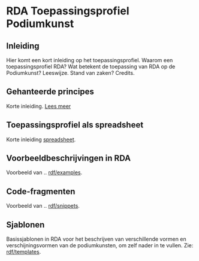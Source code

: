 # RDA Toepassingsprofiel Podiumkunst

## Inleiding
Hier komt een kort inleiding op het toepassingsprofiel. Waarom een toepassingsprofiel RDA? Wat betekent de toepassing van RDA op de Podiumkunst?
Leeswijze. Stand van zaken? 
Credits.

## Gehanteerde principes
Korte inleiding. [Lees meer](Principles.md)

## Toepassingsprofiel als spreadsheet
Korte inleiding 
[spreadsheet](RDA-AP_Podiumkunst-net.xlsx).

## Voorbeeldbeschrijvingen in RDA
Voorbeeld van ..
[rdf/examples](rdf/examples).

## Code-fragmenten
Voorbeeld van ..
[rdf/snippets](rdf/snippets).

## Sjablonen
Basissjablonen in RDA voor het beschrijven van verschillende vormen en verschijningsvormen van de podiumkunsten, om zelf nader in te vullen. 
Zie: [rdf/templates](rdf/templates).

